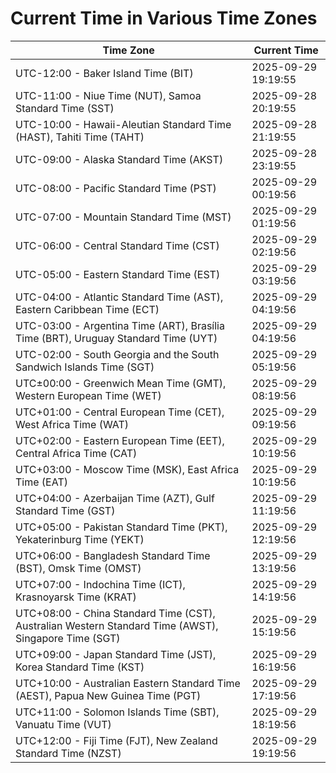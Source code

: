 # Current Time in Various Time Zones

| Time Zone | Current Time |
|-----------|--------------|
| UTC-12:00 - Baker Island Time (BIT) | 2025-09-29 19:19:55 |
| UTC-11:00 - Niue Time (NUT), Samoa Standard Time (SST) | 2025-09-28 20:19:55 |
| UTC-10:00 - Hawaii-Aleutian Standard Time (HAST), Tahiti Time (TAHT) | 2025-09-28 21:19:55 |
| UTC-09:00 - Alaska Standard Time (AKST) | 2025-09-28 23:19:55 |
| UTC-08:00 - Pacific Standard Time (PST) | 2025-09-29 00:19:56 |
| UTC-07:00 - Mountain Standard Time (MST) | 2025-09-29 01:19:56 |
| UTC-06:00 - Central Standard Time (CST) | 2025-09-29 02:19:56 |
| UTC-05:00 - Eastern Standard Time (EST) | 2025-09-29 03:19:56 |
| UTC-04:00 - Atlantic Standard Time (AST), Eastern Caribbean Time (ECT) | 2025-09-29 04:19:56 |
| UTC-03:00 - Argentina Time (ART), Brasília Time (BRT), Uruguay Standard Time (UYT) | 2025-09-29 04:19:56 |
| UTC-02:00 - South Georgia and the South Sandwich Islands Time (SGT) | 2025-09-29 05:19:56 |
| UTC±00:00 - Greenwich Mean Time (GMT), Western European Time (WET) | 2025-09-29 08:19:56 |
| UTC+01:00 - Central European Time (CET), West Africa Time (WAT) | 2025-09-29 09:19:56 |
| UTC+02:00 - Eastern European Time (EET), Central Africa Time (CAT) | 2025-09-29 10:19:56 |
| UTC+03:00 - Moscow Time (MSK), East Africa Time (EAT) | 2025-09-29 10:19:56 |
| UTC+04:00 - Azerbaijan Time (AZT), Gulf Standard Time (GST) | 2025-09-29 11:19:56 |
| UTC+05:00 - Pakistan Standard Time (PKT), Yekaterinburg Time (YEKT) | 2025-09-29 12:19:56 |
| UTC+06:00 - Bangladesh Standard Time (BST), Omsk Time (OMST) | 2025-09-29 13:19:56 |
| UTC+07:00 - Indochina Time (ICT), Krasnoyarsk Time (KRAT) | 2025-09-29 14:19:56 |
| UTC+08:00 - China Standard Time (CST), Australian Western Standard Time (AWST), Singapore Time (SGT) | 2025-09-29 15:19:56 |
| UTC+09:00 - Japan Standard Time (JST), Korea Standard Time (KST) | 2025-09-29 16:19:56 |
| UTC+10:00 - Australian Eastern Standard Time (AEST), Papua New Guinea Time (PGT) | 2025-09-29 17:19:56 |
| UTC+11:00 - Solomon Islands Time (SBT), Vanuatu Time (VUT) | 2025-09-29 18:19:56 |
| UTC+12:00 - Fiji Time (FJT), New Zealand Standard Time (NZST) | 2025-09-29 19:19:56 |
